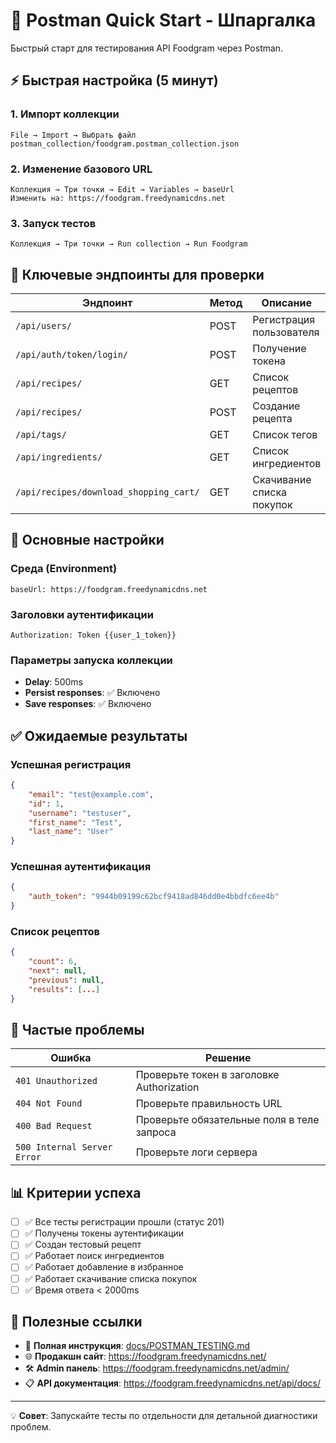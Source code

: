 # 🚀 Postman Quick Start - Шпаргалка

Быстрый старт для тестирования API Foodgram через Postman.

## ⚡ Быстрая настройка (5 минут)

### 1. Импорт коллекции
```
File → Import → Выбрать файл postman_collection/foodgram.postman_collection.json
```

### 2. Изменение базового URL
```
Коллекция → Три точки → Edit → Variables → baseUrl
Изменить на: https://foodgram.freedynamicdns.net
```

### 3. Запуск тестов
```
Коллекция → Три точки → Run collection → Run Foodgram
```

## 🎯 Ключевые эндпоинты для проверки

| Эндпоинт | Метод | Описание |
|----------|-------|----------|
| `/api/users/` | POST | Регистрация пользователя |
| `/api/auth/token/login/` | POST | Получение токена |
| `/api/recipes/` | GET | Список рецептов |
| `/api/recipes/` | POST | Создание рецепта |
| `/api/tags/` | GET | Список тегов |
| `/api/ingredients/` | GET | Список ингредиентов |
| `/api/recipes/download_shopping_cart/` | GET | Скачивание списка покупок |

## 🔧 Основные настройки

### Среда (Environment)
```
baseUrl: https://foodgram.freedynamicdns.net
```

### Заголовки аутентификации
```
Authorization: Token {{user_1_token}}
```

### Параметры запуска коллекции
- **Delay**: 500ms
- **Persist responses**: ✅ Включено
- **Save responses**: ✅ Включено

## ✅ Ожидаемые результаты

### Успешная регистрация
```json
{
    "email": "test@example.com",
    "id": 1,
    "username": "testuser",
    "first_name": "Test",
    "last_name": "User"
}
```

### Успешная аутентификация
```json
{
    "auth_token": "9944b09199c62bcf9418ad846dd0e4bbdfc6ee4b"
}
```

### Список рецептов
```json
{
    "count": 6,
    "next": null,
    "previous": null,
    "results": [...]
}
```

## 🚨 Частые проблемы

| Ошибка | Решение |
|--------|---------|
| `401 Unauthorized` | Проверьте токен в заголовке Authorization |
| `404 Not Found` | Проверьте правильность URL |
| `400 Bad Request` | Проверьте обязательные поля в теле запроса |
| `500 Internal Server Error` | Проверьте логи сервера |

## 📊 Критерии успеха

- [ ] ✅ Все тесты регистрации прошли (статус 201)
- [ ] ✅ Получены токены аутентификации
- [ ] ✅ Создан тестовый рецепт
- [ ] ✅ Работает поиск ингредиентов
- [ ] ✅ Работает добавление в избранное
- [ ] ✅ Работает скачивание списка покупок
- [ ] ✅ Время ответа < 2000ms

## 🔗 Полезные ссылки

- 📖 **Полная инструкция**: [docs/POSTMAN_TESTING.md](POSTMAN_TESTING.md)
- 🌐 **Продакшн сайт**: https://foodgram.freedynamicdns.net/
- 🛠️ **Admin панель**: https://foodgram.freedynamicdns.net/admin/
- 📋 **API документация**: https://foodgram.freedynamicdns.net/api/docs/

---

💡 **Совет**: Запускайте тесты по отдельности для детальной диагностики проблем. 
